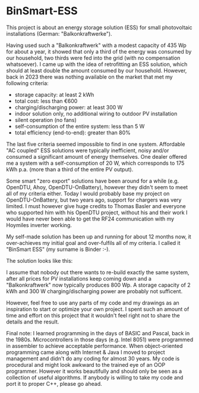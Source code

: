 # BinSmart-ESS

This project is about an energy storage solution (ESS) for small photovoltaic installations (German: "Balkonkraftwerke").

Having used such a "Balkonkraftwerk" with a modest capacity of 435 Wp for about a year, it showed that only a third of the
energy was consumed by our household, two thirds were fed into the grid (with no compensation whatsoever). I came up with
the idea of retrofitting an ESS solution, which should at least double the amount consumed by our household.
However, back in 2023 there was nothing available on the market that met my following criteria:
- storage capacity: at least 2 kWh
- total cost: less than €600
- charging/discharging power: at least 300 W
- indoor solution only, no additional wiring to outdoor PV installation
- silent operation (no fans)
- self-consumption of the entire system: less than 5 W
- total efficiency (end-to-end): greater than 80%

The last five criteria seemed impossible to find in one system. Affordable "AC coupled" ESS solutions were typically
inefficient, noisy and/or consumed a significant amount of energy themselves. One dealer offered me a
system with a self-consumption of 20 W, which corresponds to 175 kWh p.a. (more than a third of the entire PV output).

Some smart "zero export" solutions have been around for a while (e.g. OpenDTU, Ahoy, OpenDTU-OnBattery), however they
didn't seem to meet all of my criteria either. Today I would probably base my project on OpenDTU-OnBattery, but two years ago,
support for chargers was very limited. I must however give huge credits to Thomas Basler and everyone who supported
him with his OpenDTU project, without his and their work I would have never been able to get the RF24 communication with my
Hoymiles inverter working.

My self-made solution has been up and running for about 12 months now, it over-achieves my initial goal and over-fulfils all
of my criteria. I called it "BinSmart ESS" (my surname is Binder :-).

The solution looks like this:

I assume that nobody out there wants to re-build exactly the same system, after all prices for PV installations keep coming
down and a "Balkonkraftwerk" now typically produces 800 Wp. A storage capacity of 2 kWh and 300 W charging/discharging power are probably not sufficent.

However, feel free to use any parts of my code and my drawings as an inspiration to start or optimize your own project.
I spent such an amount of time and effort on this project that it wouldn't feel right not to share the details and
the result.

Final note: I learned programming in the days of BASIC and Pascal, back in the 1980s. Microcontrollers in those days
(e.g. Intel 8051) were programmed in assembler to achieve acceptable performance. When object-oriented programming came
along with Internet & Java I moved to project management and didn't do any coding for almost 30 years.
My code is procedural and might look awkward to the trained eye of an OOP programmer. However it works beautifully
and should only be seen as a collection of useful algorithms. If anybody is willing to take my code and port it to
proper C++, please go ahead.


